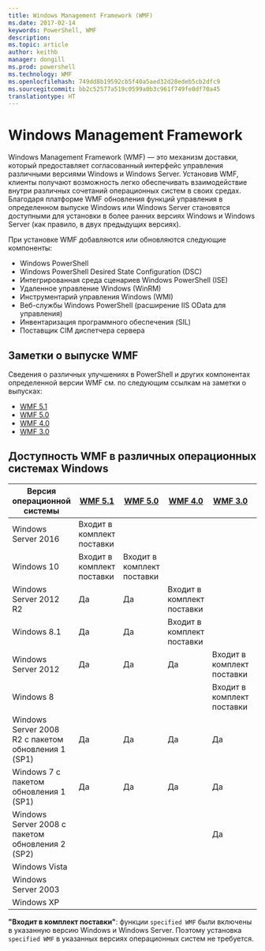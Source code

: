 ```yaml
---
title: Windows Management Framework (WMF)
ms.date: 2017-02-14
keywords: PowerShell, WMF
description: 
ms.topic: article
author: keithb
manager: dongill
ms.prod: powershell
ms.technology: WMF
ms.openlocfilehash: 749dd8b19592cb5f40a5aed32d28edeb5cb2dfc9
ms.sourcegitcommit: bb2c52577a519c0599a0b3c961f749fe0df70a45
translationtype: HT
---
```

# <a name="windows-management-framework"></a>Windows Management Framework

Windows Management Framework (WMF) — это механизм доставки, который предоставляет согласованный интерфейс управления различными версиями Windows и Windows Server.
Установив WMF, клиенты получают возможность легко обеспечивать взаимодействие внутри различных сочетаний операционных систем в своих средах.
Благодаря платформе WMF обновления функций управления в определенном выпуске Windows или Windows Server становятся доступными для установки в более ранних версиях Windows и Windows Server (как правило, в двух предыдущих версиях).

При установке WMF добавляются или обновляются следующие компоненты:

- Windows PowerShell
- Windows PowerShell Desired State Configuration (DSC)
- Интегрированная среда сценариев Windows PowerShell (ISE)
- Удаленное управление Windows (WinRM)
- Инструментарий управления Windows (WMI)
- Веб-службы Windows PowerShell (расширение IIS OData для управления)
- Инвентаризация программного обеспечения (SIL)
- Поставщик CIM диспетчера сервера

## <a name="wmf-release-notes"></a>Заметки о выпуске WMF

Сведения о различных улучшениях в PowerShell и других компонентах определенной версии WMF см. по следующим ссылкам на заметки о выпусках:

- [WMF 5.1](5.1/release-notes.md)
- [WMF 5.0](5.0/releasenotes.md)
- [WMF 4.0](https://download.microsoft.com/download/3/D/6/3D61D262-8549-4769-A660-230B67E15B25/Windows%20Management%20Framework%204%200%20Release%20Notes.docx)
- [WMF 3.0](https://download.microsoft.com/download/E/7/6/E76850B8-DA6E-4FF5-8CCE-A24FC513FD16/WMF%203%20Release%20Notes.docx)

## <a name="wmf-availability-across-windows-operating-systems"></a>Доступность WMF в различных операционных системах Windows

| Версия операционной системы | [WMF 5.1](https://aka.ms/wmf51download) | [WMF 5.0](https://aka.ms/wmf5download) | [WMF 4.0](https://aka.ms/wmf4download) |  [WMF 3.0](https://aka.ms/wmf3download) | [WMF 2.0](https://aka.ms/wmf2download) |
| ------------------------ | ----------- | ----------- | ----------- | ------------ |  ------------- |
| Windows Server 2016 | Входит в комплект поставки |  |  |  |  |
| Windows 10 | Входит в комплект поставки | Входит в комплект поставки  | | | |  
| Windows Server 2012 R2| Да | Да | Входит в комплект поставки |  |  |
| Windows 8.1 | Да | Да |  Входит в комплект поставки |  |  |
| Windows Server 2012 | Да | Да | Да |  Входит в комплект поставки | |
| Windows 8 |  |  |  | Входит в комплект поставки | |
| Windows Server 2008 R2 с пакетом обновления 1 (SP1) | Да | Да | Да |  Да| Входит в комплект поставки |
| Windows 7 с пакетом обновления 1 (SP1)  | Да | Да | Да | Да | Входит в комплект поставки |
| Windows Server 2008 с пакетом обновления 2 (SP2) | | | | Да | Да |
| Windows Vista | | | | | Да |
| Windows Server 2003| | | |  | Да |
| Windows XP | | | |  | Да |

**"Входит в комплект поставки"**: функции `specified WMF` были включены в указанную версию Windows и Windows Server.
Поэтому установка `specified WMF` в указанных версиях операционных систем не требуется.
